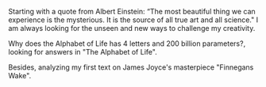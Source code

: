Starting with a quote from Albert Einstein: “The most beautiful thing we can experience is the mysterious. It is the source of all true art and all science." I am always looking for the unseen and new ways to challenge my creativity.

Why does the Alphabet of Life has 4 letters and 200 billion parameters?, looking for answers in "The Alphabet of Life".

Besides, analyzing my first text on James Joyce's masterpiece "Finnegans Wake".
